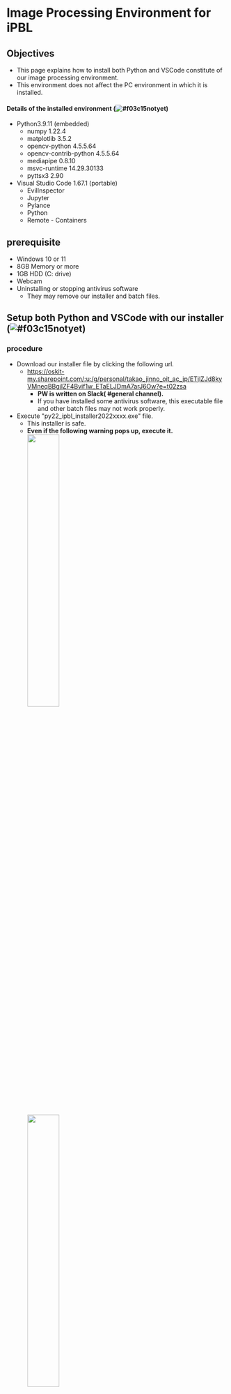 # Image Processing Environment for iPBL

## Objectives
- This page explains how to install both Python and VSCode constitute of our image processing environment.
- This environment does not affect the PC environment in which it is installed.

#### Details of the installed environment (![#f03c15](https://via.placeholder.com/15/f03c15/000000?text=+)notyet)
- Python3.9.11 (embedded)
  - numpy 1.22.4
  - matplotlib 3.5.2
  - opencv-python 4.5.5.64
  - opencv-contrib-python 4.5.5.64
  - mediapipe 0.8.10
  - msvc-runtime 14.29.30133
  - pyttsx3 2.90
- Visual Studio Code 1.67.1 (portable)
  - EvilInspector
  - Jupyter
  - Pylance
  - Python
  - Remote - Containers

## prerequisite
- Windows 10 or 11
- 8GB Memory or more
- 1GB HDD (C: drive)
- Webcam
- Uninstalling or stopping antivirus software
  - They may remove our installer and batch files.

## Setup both Python and VSCode with our installer (![#f03c15](https://via.placeholder.com/15/f03c15/000000?text=+)notyet)
### procedure
- Download our installer file by clicking the following url.
  - https://oskit-my.sharepoint.com/:u:/g/personal/takao_jinno_oit_ac_jp/ETjlZJd8kyVMneqBBgjIZF4Bvif1w_ETaELJDmA7arJ6Ow?e=t02zsa
    - **PW is written on Slack( #general channel).**
    - If you have installed some antivirus software, this executable file and other batch files may not work properly.
- Execute "py22_ipbl_installer2022xxxx.exe" file.
  - This installer is safe.
  - **Even if the following warning pops up, execute it.**<br>
    <image src="../image/warning01.png" width="40%" height="40%"><br>
    <image src="../image/warning02.png" width="40%" height="40%"><br>
    - Please select `More info` and `Run anyway`.
- Choose "Yes".<br>
  <image src="../image/py22_ipbl_installer.png" width="30%" height="30%">
- This installer setup the image processing environment (Python3 + VSCode) into "C:\oit\py22_ipbl", and create link on your Desktop.

> **Note**
> Creating link to folder often fails. In that case, please go directly to "C:\oit\py22_ipbl". It is possible to create the link manually, but DO NOT move the folder!)

#### Installed folder structure
- installed folder "C:\oit\py22_ipbl"
  - **code**: work folder
  - python-3.9.11-embede-amd64: embedded python
  - VSCode-win32-x64-1.67.1:  portable visual studio code
  - **console.bat**: open the command prompt with python-3.9.11 settings
  - **vscode.bat**: open VSCode with python-3.9.11 settings
  - [hidden file] setup.bat: create the link of "py22_ipbl" on your Desktop
  - [hidden file] settings: support files for setup<br>
    <image src="../image/py22_ipbl_folder.png">

### :o:Checkpoint(Python version of Command Prompt)
- Execute "console.bat" file.
- Please confirm the Python version of Command Prompt.
  ```sh
  C:\oit\py22_ipbl\code>python --version
  Python 3.9.11
  ```

### :o:Checkpoint(Python pip command)
- If you have not opened Command Prompt, execute "console.bat" file.
- Please confirm pip command and Python modules.
  ```sh
  C:\oit\py22_ipbl\code>python -m pip list
  Package               Version
  --------------------- -----------
  ...(some module information)...
  matplotlib            3.5.2
  mediapipe             0.8.10
  msvc-runtime          14.29.30133
  numpy                 1.22.4
  opencv-contrib-python 4.5.5.64
  opencv-python         4.5.5.64
  packaging             21.3
  Pillow                9.1.1
  pip                   22.1
  protobuf              3.20.1
  pyparsing             3.0.9
  pypiwin32             223
  python-dateutil       2.8.2
  pyttsx3               2.90
  ...(some module information)...
  ```
- Please confirm pip install command.
  ```sh
  C:\oit\py22_ipbl\code>python -m pip install -U numpy
  Requirement already satisfied: numpy in c:\oit\py22_ipbl\python-3.9.11\lib\site-packages (1.22.4)
  ```
  - Update numpy if a newer version has already been released.

### :o:Checkpoint(Run python code with Command Prompt)
- If you have not opened Command Prompt, execute "console.bat" file.
- Please confirm that the sample python code is executable with command prompt.
  ```sh
  PS C:\oit\py22_ipbl\code>python hands.py
  ```
  - If it works normally, the webcam will start, and the shape of the hand will be recognized as shown below.<br>
    <image src="../image/hands.png" width="25%" height="25%">
  - If you want to stop this program, press "Esc" key while the preview window is active.

### :o:Checkpoint(EXTENSIONS of VScode)
- Execute "vscode.bat" file.
- If the following message is pop-up, please check "Trust the authors of all files in the parent folder 'py22_ipbl'" and choose "Yes, I trust the authors".<br>
  <image src="../image/warning_VSCode[first_time].png" width="50%" height="50%">
- If the following message pops up, please ignore message and close pop-up window **by clicking "x" button**.<br>
  <image src="../image/vscode_error.png" width="50%" height="50%">
  - This error happen when `EXTENSIONS` of VSCode lose the python path, but it works fine.
- Please confirm `EXTENSIONS` of VSCode
  - Click the following button (`EXTENSIONS` Tab button).<br>
    <image src="../image/Extensions_button.png" width="5%" height="5%">
  - Please confirm installed `EXTENSIONS`
    - EvilInspector
    - Jupyter
    - Pylance
    - Python
    - Remote - Containers

### :o:Checkpoint(Python version of VSCode)
- If you have not opened VSCode, execute "vscode.bat" file.
- If the Terminal of VSCode is not opened, open the New Terminal as follows.
  <image src="../image/vscode_new_terminal.png" width="50%" height="50%"><br>
  <image src="../image/vscode_terminal_path.png" width="50%" height="50%"><br>
- Please confirm python version of the Terminal of VSCode
  ```sh
  C:\oit\py22_ipbl\code>python --version
  Python 3.9.11
  ```

### :o:Checkpoint(Run python code with VSCode)
- If you have not opened VSCode, execute "vscode.bat" file.
- Please confirm that the sample python code is executable with VSCode.
  - Double click "hands.py" -> Open "hands.py"<br>
    <image src="../image/vscode_sample.png" width="50%" height="50%">
  - If the Terminal of VSCode is not opened, open the New Terminal as follows.<br>
    <image src="../image/vscode_new_terminal.png" width="50%" height="50%">
  - **At this time, make sure that the terminal path matches the parent directory of the Python code which you want to run.**<br>
    <image src="../image/vscode_terminal_hands.png" width="50%" height="50%"><br>
    - If necessary, move the directory by the `cd` command.
  - Please confirm that the sample python code is executable on the Tarminal of VSCode.
    ```sh
    C:\oit\py22_ipbl\code>python hands.py
    ```
  - If it works normally, the webcam will start, and the shape of the hand will be recognized as shown below.<br>
    <image src="../image/hands.png" width="25%" height="25%"><br>
  - If you want to stop this program, press "Esc" key while the preview window is active.
